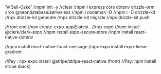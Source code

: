 "# Sell-Cake" 
//npm init -y
//clear
//npm i express cors dotenv drizzle-orm cron @neondatabase/serverless
//npm i nodemon -D
//npm i -D drizzle-kit
//npx drizzle-kit generate
//npx drizzle-kit migrate
//npx drizzle-kit push


//front end
//npx create-expo-app@latest .
//npx expo
//npm install @clerk/clerk-expo
//npm install expo-secure-store
//npm install react-native-dotenv



//npm install react-native-toast-message
//npx expo install expo-linear-gradient


//Pay : npx expo install @stripe/stripe-react-native  (front)
//Pay: npm install stripe (back)

